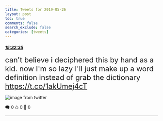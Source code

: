 ```yaml
---
title: Tweets for 2019-05-26
layout: post
toc: true
comments: false
search_exclude: false
categories: [tweets]
---
```



#### <a href = "https://twitter.com/deepfates/status/1132761473929736194">*15:32:35*</a>

<font size="5">can't believe i deciphered this by hand as a kid. now I'm so lazy I'll just make up a word definition instead of grab the dictionary  https://t.co/1akUmej4cT</font>

![image from twitter](/fastpages//images/D7hgjP7U8AA4tpN.jpg)


🗨️ 0 ♺ 0 🤍  0   

---
    
            
